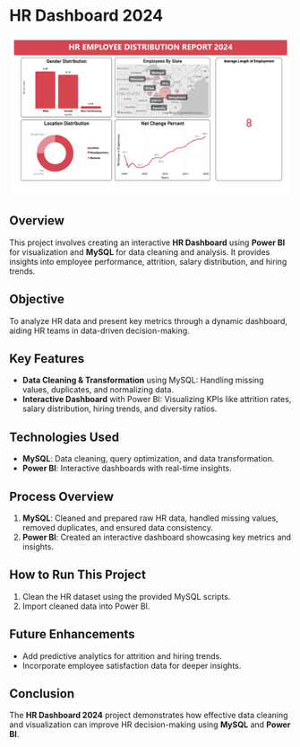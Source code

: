 # **HR Dashboard 2024**
![HR-Dashboard](https://github.com/Vishwas-Chakilam/HR-Dashboard/blob/main/Screenshot%202024-09-15%20215019.png)

## **Overview**

This project involves creating an interactive **HR Dashboard** using **Power BI** for visualization and **MySQL** for data cleaning and analysis. It provides insights into employee performance, attrition, salary distribution, and hiring trends.

## **Objective**

To analyze HR data and present key metrics through a dynamic dashboard, aiding HR teams in data-driven decision-making.

## **Key Features**
- **Data Cleaning & Transformation** using MySQL: Handling missing values, duplicates, and normalizing data.
- **Interactive Dashboard** with Power BI: Visualizing KPIs like attrition rates, salary distribution, hiring trends, and diversity ratios.

## **Technologies Used**
- **MySQL**: Data cleaning, query optimization, and data transformation.
- **Power BI**: Interactive dashboards with real-time insights.

## **Process Overview**
1. **MySQL**: Cleaned and prepared raw HR data, handled missing values, removed duplicates, and ensured data consistency.
2. **Power BI**: Created an interactive dashboard showcasing key metrics and insights.

## **How to Run This Project**
1. Clean the HR dataset using the provided MySQL scripts.
2. Import cleaned data into Power BI.

## **Future Enhancements**
- Add predictive analytics for attrition and hiring trends.
- Incorporate employee satisfaction data for deeper insights.

## **Conclusion**

The **HR Dashboard 2024** project demonstrates how effective data cleaning and visualization can improve HR decision-making using **MySQL** and **Power BI**.
